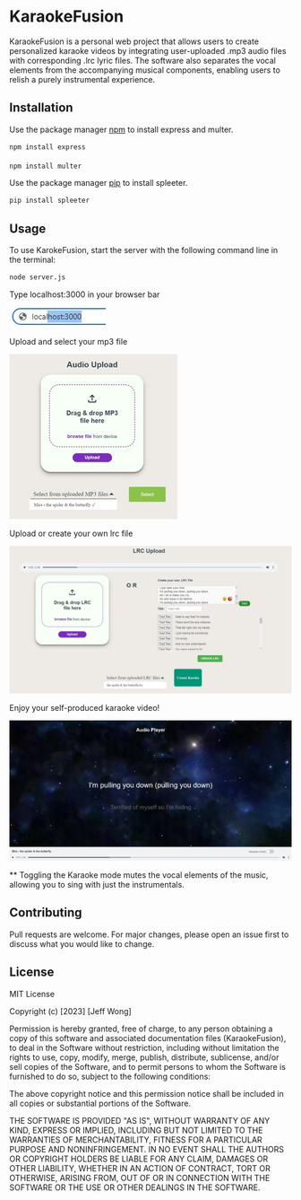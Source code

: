 # KaraokeFusion

KaraokeFusion is a personal web project that allows users to create personalized karaoke videos by integrating user-uploaded .mp3 audio files with corresponding .lrc lyric files. The software also separates the vocal elements from the accompanying musical components, enabling users to relish a purely instrumental experience.

## Installation
Use the package manager [npm](https://docs.npmjs.com/) to install express and multer.
```bash
npm install express

npm install multer
```

Use the package manager [pip](https://pip.pypa.io/en/stable/) to install spleeter.

```bash
pip install spleeter
```
## Usage
To use KarokeFusion, start the server with the following command line in the terminal:
```bash
node server.js
```
Type localhost:3000 in your browser bar

![tut](tutorial\tutorial1.JPG)

Upload and select your mp3 file

![tut](tutorial\tutorial2.JPG)

Upload or create your own lrc file

![tut](tutorial\tutorial3.JPG)

Enjoy your self-produced karaoke video!

![tut](tutorial\tutorial4.JPG)

** 
Toggling the Karaoke mode mutes the vocal elements of the music, allowing you to sing with just the instrumentals.

## Contributing

Pull requests are welcome. For major changes, please open an issue first
to discuss what you would like to change.

## License

MIT License

Copyright (c) [2023] [Jeff Wong]

Permission is hereby granted, free of charge, to any person obtaining a copy
of this software and associated documentation files (KaraokeFusion), to deal
in the Software without restriction, including without limitation the rights
to use, copy, modify, merge, publish, distribute, sublicense, and/or sell
copies of the Software, and to permit persons to whom the Software is
furnished to do so, subject to the following conditions:

The above copyright notice and this permission notice shall be included in all
copies or substantial portions of the Software.

THE SOFTWARE IS PROVIDED "AS IS", WITHOUT WARRANTY OF ANY KIND, EXPRESS OR
IMPLIED, INCLUDING BUT NOT LIMITED TO THE WARRANTIES OF MERCHANTABILITY,
FITNESS FOR A PARTICULAR PURPOSE AND NONINFRINGEMENT. IN NO EVENT SHALL THE
AUTHORS OR COPYRIGHT HOLDERS BE LIABLE FOR ANY CLAIM, DAMAGES OR OTHER
LIABILITY, WHETHER IN AN ACTION OF CONTRACT, TORT OR OTHERWISE, ARISING FROM,
OUT OF OR IN CONNECTION WITH THE SOFTWARE OR THE USE OR OTHER DEALINGS IN THE
SOFTWARE.
